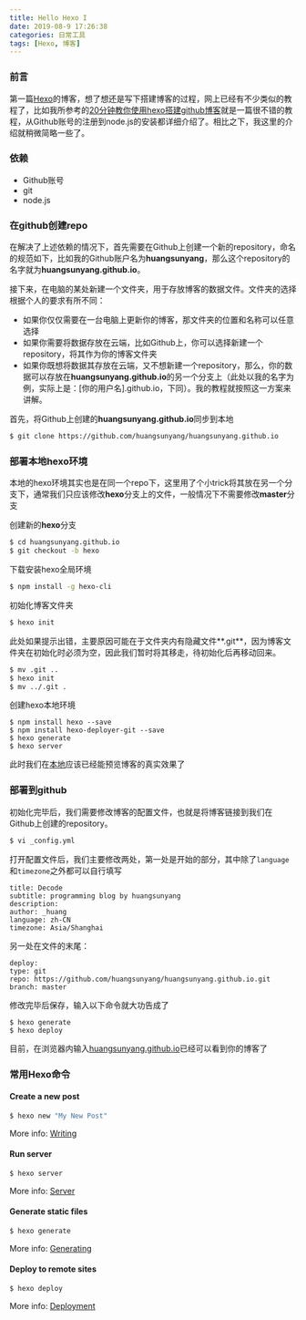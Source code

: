 ```yaml
---
title: Hello Hexo I
date: 2019-08-9 17:26:38
categories: 日常工具
tags: [Hexo, 博客]
---
```

### 前言
第一篇[Hexo](https://hexo.io/)的博客，想了想还是写下搭建博客的过程，网上已经有不少类似的教程了，比如我所参考的[20分钟教你使用hexo搭建github博客](http://www.jianshu.com/p/e99ed60390a8)就是一篇很不错的教程，从Github账号的注册到node.js的安装都详细介绍了。相比之下，我这里的介绍就稍微简略一些了。


### 依赖
- Github账号
- git
- node.js

### 在github创建repo
在解决了上述依赖的情况下，首先需要在Github上创建一个新的repository，命名的规范如下，比如我的Github账户名为**huangsunyang**，那么这个repository的名字就为**huangsunyang.github.io**。

接下来，在电脑的某处新建一个文件夹，用于存放博客的数据文件。文件夹的选择根据个人的要求有所不同：
- 如果你仅仅需要在一台电脑上更新你的博客，那文件夹的位置和名称可以任意选择
- 如果你需要将数据存放在云端，比如Github上，你可以选择新建一个repository，将其作为你的博客文件夹
- 如果你既想将数据其存放在云端，又不想新建一个repository，那么，你的数据可以存放在**huangsunyang.github.io**的另一个分支上（此处以我的名字为例，实际上是：[你的用户名].github.io，下同）。我的教程就按照这一方案来讲解。

首先，将Github上创建的**huangsunyang.github.io**同步到本地
``` bash
$ git clone https://github.com/huangsunyang/huangsunyang.github.io
```
<!-- more -->

### 部署本地hexo环境
本地的hexo环境其实也是在同一个repo下，这里用了个小trick将其放在另一个分支下，通常我们只应该修改**hexo**分支上的文件，一般情况下不需要修改**master**分支

创建新的**hexo**分支

``` bash
$ cd huangsunyang.github.io
$ git checkout -b hexo
```

下载安装hexo全局环境
``` bash
$ npm install -g hexo-cli
```

初始化博客文件夹
``` bash
$ hexo init
```

此处如果提示出错，主要原因可能在于文件夹内有隐藏文件**.git**，因为博客文件夹在初始化时必须为空，因此我们暂时将其移走，待初始化后再移动回来。
``` bash
$ mv .git ..
$ hexo init
$ mv ../.git .
```

创建hexo本地环境
```
$ npm install hexo --save
$ npm install hexo-deployer-git --save
$ hexo generate
$ hexo server
```

此时我们在[本地](http://localhost:4000/)应该已经能预览博客的真实效果了

### 部署到github

初始化完毕后，我们需要修改博客的配置文件，也就是将博客链接到我们在Github上创建的repository。

``` bash
$ vi _config.yml
```

打开配置文件后，我们主要修改两处，第一处是开始的部分，其中除了`language`和`timezone`之外都可以自行填写
```
title: Decode
subtitle: programming blog by huangsunyang
description:
author: _huang
language: zh-CN
timezone: Asia/Shanghai
```

另一处在文件的末尾：
```
deploy:
type: git
repo: https://github.com/huangsunyang/huangsunyang.github.io.git
branch: master
```

修改完毕后保存，输入以下命令就大功告成了

```
$ hexo generate
$ hexo deploy
```
目前，在浏览器内输入[huangsunyang.github.io](http://huangsunyang.github.io)已经可以看到你的博客了

### 常用Hexo命令

#### Create a new post

``` bash
$ hexo new "My New Post"
```

More info: [Writing](https://hexo.io/docs/writing.html)

#### Run server

``` bash
$ hexo server
```

More info: [Server](https://hexo.io/docs/server.html)

#### Generate static files

``` bash
$ hexo generate
```

More info: [Generating](https://hexo.io/docs/generating.html)

#### Deploy to remote sites

``` bash
$ hexo deploy
```

More info: [Deployment](https://hexo.io/docs/deployment.html)
